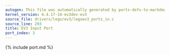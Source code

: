 ```yaml
---
autogen: This file was automatically generated by ports-defs-to-markdown.py
kernel_version: 4.4.17-14-ev3dev-ev3
source_file: drivers/lego/ev3/legoev3_ports_in.c
source_line: 293
title: EV3 Input Port
port_index: 3
---
```


{% include port.md %}
